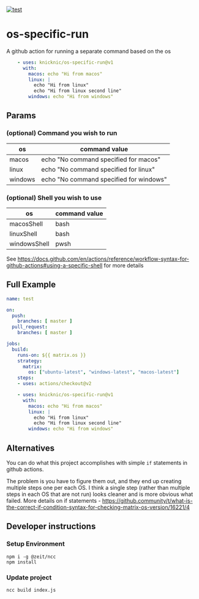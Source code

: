 [![test](https://github.com/KnicKnic/os-specific-run/workflows/test/badge.svg?branch=master&event=push)](https://github.com/KnicKnic/os-specific-run/actions?query=branch%3Amaster++event%3Apush+)
# os-specific-run 

A github action for running a separate command based on the os

```yaml
    - uses: knicknic/os-specific-run@v1
      with:
        macos: echo "Hi from macos"
        linux: |
          echo "Hi from linux"
          echo "Hi from linux second line"
        windows: echo "Hi from windows"
```

## Params

### (optional) Command you wish to run
| os      | command value                           |
|---------|-----------------------------------------|
| macos   | echo "No command specified for macos"   |
| linux   | echo "No command specified for linux"   |
| windows | echo "No command specified for windows" |

### (optional) Shell you wish to use
| os      | command value                           |
|---------|-----------------------------------------|
| macosShell   | bash |
| linuxShell   | bash |
| windowsShell | pwsh |

See https://docs.github.com/en/actions/reference/workflow-syntax-for-github-actions#using-a-specific-shell for more details

## Full Example

```yaml
name: test

on:
  push:
    branches: [ master ]
  pull_request:
    branches: [ master ]

jobs:
  build:
    runs-on: ${{ matrix.os }}
    strategy:
      matrix:
        os: ["ubuntu-latest", "windows-latest", "macos-latest"]
    steps:
    - uses: actions/checkout@v2

    - uses: knicknic/os-specific-run@v1
      with:
        macos: echo "Hi from macos"
        linux: |
          echo "Hi from linux"
          echo "Hi from linux second line"
        windows: echo "Hi from windows"
```

## Alternatives

You can do what this project accomplishes with simple `if` statements in github actions.

The problem is you have to figure them out, and they end up creating multiple steps one per each OS. I think a single step (rather than multiple steps in each OS that are not run) looks cleaner and is more obvious what failed. More details on if statements - https://github.community/t/what-is-the-correct-if-condition-syntax-for-checking-matrix-os-version/16221/4

## Developer instructions

### Setup Environment

```pwsh
npm i -g @zeit/ncc
npm install
```

### Update project

```pwsh
ncc build index.js
```
